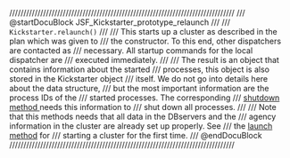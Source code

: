 ////////////////////////////////////////////////////////////////////////////////
/// @startDocuBlock JSF_Kickstarter_prototype_relaunch
///
/// `Kickstarter.relaunch()`
///
/// This starts up a cluster as described in the plan which was given to
/// the constructor. To this end, other dispatchers are contacted as
/// necessary. All startup commands for the local dispatcher are
/// executed immediately.
///
/// The result is an object that contains information about the started
/// processes, this object is also stored in the Kickstarter object
/// itself. We do not go into details here about the data structure,
/// but the most important information are the process IDs of the
/// started processes. The corresponding
/// [shutdown method ](../ModulePlanner/README.md#shutdown) needs this information to
/// shut down all processes.
///
/// Note that this methods needs that all data in the DBservers and the
/// agency information in the cluster are already set up properly. See
/// the [launch method](../ModulePlanner/README.md#launch) for
/// starting a cluster for the first time.
/// @endDocuBlock
////////////////////////////////////////////////////////////////////////////////